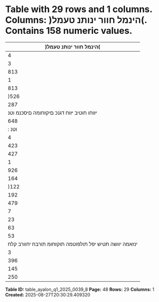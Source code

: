 # Table with 29 rows and 1 columns. Columns: )הינמל חוור ינותנ טעמל(. Contains 158 numeric values.

| )הינמל חוור ינותנ טעמל( |
|---|
| 4 | 665 | 588 1 | 156 | 225 1 | 211 | 868 2 | 292 | 542 2 | 412 | 417 חוטיב יתורישמ תוסנכה |
| 3 | 852 | 126 904 | 842 942 | 155 1 | 910 | 939 1 | 932 | 597 חוטיב יתורישמ תואצוה |
| 813 | 462 251 | 383 269 | 713 381 | 603 479 | 820 םיקזחומ הנשמ יחוטיב ינפל חוטיב יתורישמ חוור |
| 1 | 339 | 819 308 | 310 331 | 925 666 | 945 659 | 786 הנשמ חוטיבמ תואצוה |
| 813 | 799 188 | 700 174 | 473 468 | 347 368 | 395 הנשמ חוטיבמ תוסנכה |
| )526 | 020( )119 | 610( )157 | 452( )198 | 598( )291 | 391( םיקזחומ הנשמ חוטיב יזוחמ וטנ תואצוה |
| 287 | 442 131 | 773 112 | 261 183 | 005 188 | 429 חוטיב יתורישמ חוור |
| יזוחו חוטיב יזוח דגנכ םיקזחומה םיסכנמ וטנ | תועקשהמ םיחוור |
| 648 | 759 28 | 163 420 | 496 266 | 127 457 | 540 האושת ייולת העקשה |
| : וטנ | תורחא תועקשהמ םיחוור |
| 4 | 454 1 | 307 1 | 055 2 | 656 2 | 394 תיביטקפאה תיבירה תטישב שומיש ךות ובשוחש תיביר תוסנכה |
| 423 | 046 )4 | 397( 232 | 216 71 | 433 283 | 985 וטנ | תועקשהמ םירחא )םידספה( םיחוור |
| 427 | 500 )3 | 090( 233 | 271 74 | 089 286 | 379 וטנ | תורחא תועקשהמ )םידספה( םיחוור לכה ךס |
| 1 | 076 | 259 25 | 073 653 | 767 340 | 216 743 | 919 וטנ | תועקשהמ םיחוור לכה ךס |
| 926 | 341 33 | 466 508 | 700 319 | 210 576 | 624 חוטיב יזוחמ תועבונה וטנ | ןומימ תואצוה |
| 164 | 575 19 | 127 75 | 508 53 | 332 80 | 626 הנשמ חוטיב יזוחמ תועבונה וטנ | ןומימ תוסנכה |
| )122 | 221( )14 | 098( )101 | 382( )58 | 845( )91 | 940( האושתה ביכרמ לשב העקשה יזוח ןיגב תויובייחתהב לודיג |
| 192 | 272 )3 | 364( 119 | 193 15 | 493 155 | 981 וטנ | ןומימו תועקשהמ )דספה( חוור |
| 479 | 714 128 | 409 231 | 454 198 | 498 344 | 410 העקשהמו חוטיבמ וטנ | חוור |
| 7 | 031 1 | 248 2 | 827 3 | 140 4 | 970 לוהינ ימדמ תוסנכה |
| 23 | 710 6 | 453 6 | 655 11 | 205 14 | 414 חוטיב תויונכוסמ תולמעמ תוסנכה |
| 63 | 461 12 | 652 22 | 253 32 | 107 44 | 546 תורחא תוילועפת תואצוה |
| 53 | 526 13 | 286 12 | 691 27 | 650 26 | 023 תורחא ןומימ תואצוה |
| ינזאמה יוושה תטיש יפל תולפוטמה תוקזחומ תורבח יחוורב קלח |
| 3 | 217 821 862 1 | 426 1 | 712 העקשהה תוליעפל קודה ןפואב תורושק ןניאש |
| 396 | 685 110 | 993 206 | 854 154 | 512 294 | 937 הסנכה לע םיסמ ינפל חוור |
| 145 | 733 36 | 286 62 | 555 50 | 414 93 | 944 הסנכה לע םיסמ |
| 250 | 952 74 | 707 144 | 299 104 | 098 200 | 993 הפוקתל חוור |

**Table ID:** table_ayalon_q1_2025_0039_8
**Page:** 48
**Rows:** 29
**Columns:** 1
**Created:** 2025-08-27T20:30:29.409320
